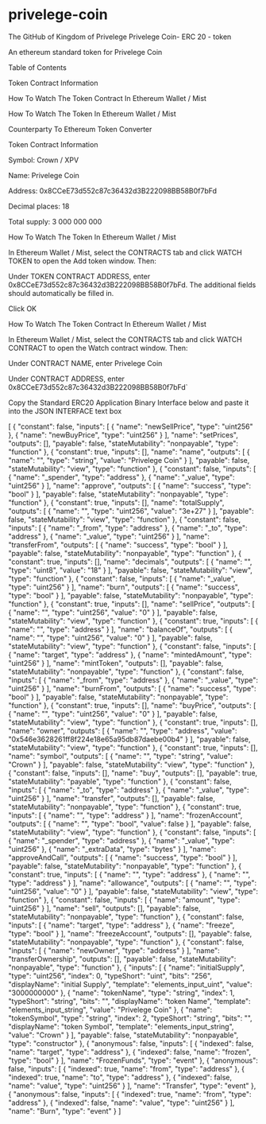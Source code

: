 # privelege-coin
The GitHub of Kingdom of Privelege
Privelege Coin- ERC 20 - token

An ethereum standard token for Privelege Coin

Table of Contents

Token Contract Information

How To Watch The Token Contract In Ethereum Wallet / Mist

How To Watch The Token In Ethereum Wallet / Mist

Counterparty To Ethereum Token Converter


Token Contract Information

Symbol: Crown / XPV

Name: Privelege Coin

Address: 0x8CCeE73d552c87c36432d3B222098BB58B0f7bFd

Decimal places: 18 

Total supply: 3 000 000 000 

How To Watch The Token In Ethereum Wallet / Mist

In Ethereum Wallet / Mist, select the CONTRACTS tab and click WATCH TOKEN to open the Add token window. Then:

Under TOKEN CONTRACT ADDRESS, enter 0x8CCeE73d552c87c36432d3B222098BB58B0f7bFd. The additional fields should automatically be filled in.

Click OK

How To Watch The Token Contract In Ethereum Wallet / Mist

In Ethereum Wallet / Mist, select the CONTRACTS tab and click WATCH CONTRACT to open the Watch contract window. Then:

Under CONTRACT NAME, enter Privelege Coin

Under CONTRACT ADDRESS, enter 0x8CCeE73d552c87c36432d3B222098BB58B0f7bFd`

Copy the Standard ERC20 Application Binary Interface below and paste it into the JSON INTERFACE text box

[ { "constant": false, "inputs": [ { "name": "newSellPrice", "type": "uint256" }, { "name": "newBuyPrice", "type": "uint256" } ], "name": "setPrices", "outputs": [], "payable": false, "stateMutability": "nonpayable", "type": "function" }, { "constant": true, "inputs": [], "name": "name", "outputs": [ { "name": "", "type": "string", "value": "Privelege Coin" } ], "payable": false, "stateMutability": "view", "type": "function" }, { "constant": false, "inputs": [ { "name": "_spender", "type": "address" }, { "name": "_value", "type": "uint256" } ], "name": "approve", "outputs": [ { "name": "success", "type": "bool" } ], "payable": false, "stateMutability": "nonpayable", "type": "function" }, { "constant": true, "inputs": [], "name": "totalSupply", "outputs": [ { "name": "", "type": "uint256", "value": "3e+27" } ], "payable": false, "stateMutability": "view", "type": "function" }, { "constant": false, "inputs": [ { "name": "_from", "type": "address" }, { "name": "_to", "type": "address" }, { "name": "_value", "type": "uint256" } ], "name": "transferFrom", "outputs": [ { "name": "success", "type": "bool" } ], "payable": false, "stateMutability": "nonpayable", "type": "function" }, { "constant": true, "inputs": [], "name": "decimals", "outputs": [ { "name": "", "type": "uint8", "value": "18" } ], "payable": false, "stateMutability": "view", "type": "function" }, { "constant": false, "inputs": [ { "name": "_value", "type": "uint256" } ], "name": "burn", "outputs": [ { "name": "success", "type": "bool" } ], "payable": false, "stateMutability": "nonpayable", "type": "function" }, { "constant": true, "inputs": [], "name": "sellPrice", "outputs": [ { "name": "", "type": "uint256", "value": "0" } ], "payable": false, "stateMutability": "view", "type": "function" }, { "constant": true, "inputs": [ { "name": "", "type": "address" } ], "name": "balanceOf", "outputs": [ { "name": "", "type": "uint256", "value": "0" } ], "payable": false, "stateMutability": "view", "type": "function" }, { "constant": false, "inputs": [ { "name": "target", "type": "address" }, { "name": "mintedAmount", "type": "uint256" } ], "name": "mintToken", "outputs": [], "payable": false, "stateMutability": "nonpayable", "type": "function" }, { "constant": false, "inputs": [ { "name": "_from", "type": "address" }, { "name": "_value", "type": "uint256" } ], "name": "burnFrom", "outputs": [ { "name": "success", "type": "bool" } ], "payable": false, "stateMutability": "nonpayable", "type": "function" }, { "constant": true, "inputs": [], "name": "buyPrice", "outputs": [ { "name": "", "type": "uint256", "value": "0" } ], "payable": false, "stateMutability": "view", "type": "function" }, { "constant": true, "inputs": [], "name": "owner", "outputs": [ { "name": "", "type": "address", "value": "0x546e3628261ff8f224e18e65a95db87daebe00b4" } ], "payable": false, "stateMutability": "view", "type": "function" }, { "constant": true, "inputs": [], "name": "symbol", "outputs": [ { "name": "", "type": "string", "value": "Crown" } ], "payable": false, "stateMutability": "view", "type": "function" }, { "constant": false, "inputs": [], "name": "buy", "outputs": [], "payable": true, "stateMutability": "payable", "type": "function" }, { "constant": false, "inputs": [ { "name": "_to", "type": "address" }, { "name": "_value", "type": "uint256" } ], "name": "transfer", "outputs": [], "payable": false, "stateMutability": "nonpayable", "type": "function" }, { "constant": true, "inputs": [ { "name": "", "type": "address" } ], "name": "frozenAccount", "outputs": [ { "name": "", "type": "bool", "value": false } ], "payable": false, "stateMutability": "view", "type": "function" }, { "constant": false, "inputs": [ { "name": "_spender", "type": "address" }, { "name": "_value", "type": "uint256" }, { "name": "_extraData", "type": "bytes" } ], "name": "approveAndCall", "outputs": [ { "name": "success", "type": "bool" } ], "payable": false, "stateMutability": "nonpayable", "type": "function" }, { "constant": true, "inputs": [ { "name": "", "type": "address" }, { "name": "", "type": "address" } ], "name": "allowance", "outputs": [ { "name": "", "type": "uint256", "value": "0" } ], "payable": false, "stateMutability": "view", "type": "function" }, { "constant": false, "inputs": [ { "name": "amount", "type": "uint256" } ], "name": "sell", "outputs": [], "payable": false, "stateMutability": "nonpayable", "type": "function" }, { "constant": false, "inputs": [ { "name": "target", "type": "address" }, { "name": "freeze", "type": "bool" } ], "name": "freezeAccount", "outputs": [], "payable": false, "stateMutability": "nonpayable", "type": "function" }, { "constant": false, "inputs": [ { "name": "newOwner", "type": "address" } ], "name": "transferOwnership", "outputs": [], "payable": false, "stateMutability": "nonpayable", "type": "function" }, { "inputs": [ { "name": "initialSupply", "type": "uint256", "index": 0, "typeShort": "uint", "bits": "256", "displayName": "initial Supply", "template": "elements_input_uint", "value": "3000000000" }, { "name": "tokenName", "type": "string", "index": 1, "typeShort": "string", "bits": "", "displayName": "token Name", "template": "elements_input_string", "value": "Privelege Coin" }, { "name": "tokenSymbol", "type": "string", "index": 2, "typeShort": "string", "bits": "", "displayName": "token Symbol", "template": "elements_input_string", "value": "Crown" } ], "payable": false, "stateMutability": "nonpayable", "type": "constructor" }, { "anonymous": false, "inputs": [ { "indexed": false, "name": "target", "type": "address" }, { "indexed": false, "name": "frozen", "type": "bool" } ], "name": "FrozenFunds", "type": "event" }, { "anonymous": false, "inputs": [ { "indexed": true, "name": "from", "type": "address" }, { "indexed": true, "name": "to", "type": "address" }, { "indexed": false, "name": "value", "type": "uint256" } ], "name": "Transfer", "type": "event" }, { "anonymous": false, "inputs": [ { "indexed": true, "name": "from", "type": "address" }, { "indexed": false, "name": "value", "type": "uint256" } ], "name": "Burn", "type": "event" } ]
